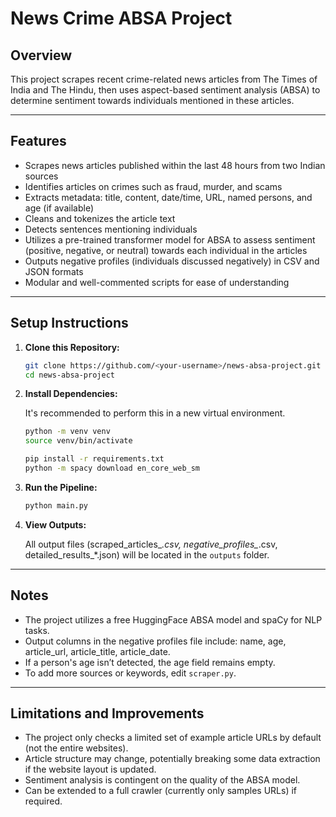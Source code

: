 # News Crime ABSA Project

## Overview

This project scrapes recent crime-related news articles from The Times of India and The Hindu, then uses aspect-based sentiment analysis (ABSA) to determine sentiment towards individuals mentioned in these articles.

---

## Features

- Scrapes news articles published within the last 48 hours from two Indian sources
- Identifies articles on crimes such as fraud, murder, and scams
- Extracts metadata: title, content, date/time, URL, named persons, and age (if available)
- Cleans and tokenizes the article text
- Detects sentences mentioning individuals
- Utilizes a pre-trained transformer model for ABSA to assess sentiment (positive, negative, or neutral) towards each individual in the articles
- Outputs negative profiles (individuals discussed negatively) in CSV and JSON formats
- Modular and well-commented scripts for ease of understanding

---

## Setup Instructions

1. **Clone this Repository:**

   ```bash
   git clone https://github.com/<your-username>/news-absa-project.git
   cd news-absa-project
   ```

2. **Install Dependencies:**

   It's recommended to perform this in a new virtual environment.

   ```bash
   python -m venv venv
   source venv/bin/activate
   ```

   ```bash
   pip install -r requirements.txt
   python -m spacy download en_core_web_sm
   ```

3. **Run the Pipeline:**

   ```bash
   python main.py
   ```

4. **View Outputs:**

   All output files (scraped_articles_*.csv, negative_profiles_*.csv, detailed_results_*.json) will be located in the `outputs` folder.

---

## Notes

- The project utilizes a free HuggingFace ABSA model and spaCy for NLP tasks.
- Output columns in the negative profiles file include: name, age, article_url, article_title, article_date.
- If a person's age isn’t detected, the age field remains empty.
- To add more sources or keywords, edit `scraper.py`.

---

## Limitations and Improvements

- The project only checks a limited set of example article URLs by default (not the entire websites).
- Article structure may change, potentially breaking some data extraction if the website layout is updated.
- Sentiment analysis is contingent on the quality of the ABSA model.
- Can be extended to a full crawler (currently only samples URLs) if required.